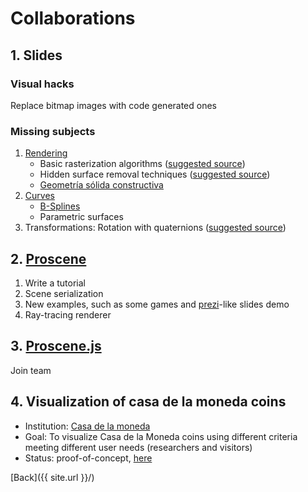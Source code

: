 # Collaborations

## 1. Slides

### Visual hacks

Replace bitmap images with code generated ones

### Missing subjects

1. [Rendering](ttps://github.com/VisualComputing/Rendering)
    * Basic rasterization algorithms ([suggested source](https://en.wikipedia.org/wiki/Computer_Graphics:_Principles_and_Practice))
    * Hidden surface removal techniques ([suggested source](https://en.wikipedia.org/wiki/Computer_Graphics:_Principles_and_Practice))
    * [Geometría sólida constructiva](https://en.wikipedia.org/wiki/Constructive_solid_geometry)
2. [Curves](https://github.com/VisualComputing/Curves)
    * [B-Splines](https://en.wikipedia.org/wiki/B-spline)
    * Parametric surfaces
3. Transformations: Rotation with quaternions ([suggested source](https://tfetimes.com/wp-content/uploads/2015/04/F.Dunn-I.Parberry-3D-Math-Primer-for-Graphics-and-Game-Development.pdf))

## 2. [Proscene](https://github.com/remixlab/proscene)

1. Write a tutorial
2. Scene serialization
3. New examples, such as some games and [prezi]()-like slides demo
4. Ray-tracing renderer

## 3. [Proscene.js](https://github.com/VisualComputing/proscene.js)

Join team

## 4. Visualization of casa de la moneda coins

* Institution: [Casa de la moneda](http://www.banrepcultural.org/bogota/casa-de-moneda)
* Goal: To visualize Casa de la Moneda coins using different criteria meeting different user needs (researchers and visitors)
* Status: proof-of-concept, [here](https://github.com/visualnumismatica/visualnumismatica)

[Back]({{ site.url }}/)
